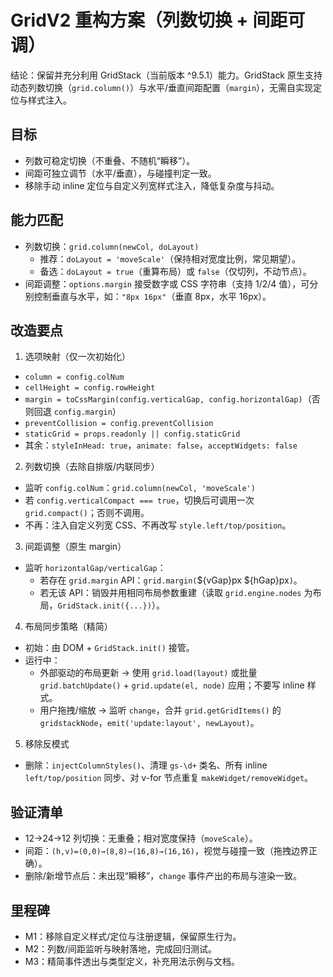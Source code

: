 # GridV2 重构方案（列数切换 + 间距可调）

结论：保留并充分利用 GridStack（当前版本 ^9.5.1）能力。GridStack 原生支持动态列数切换（`grid.column()`）与水平/垂直间距配置（`margin`），无需自实现定位与样式注入。

## 目标
- 列数可稳定切换（不重叠、不随机“瞬移”）。
- 间距可独立调节（水平/垂直），与碰撞判定一致。
- 移除手动 inline 定位与自定义列宽样式注入，降低复杂度与抖动。

## 能力匹配
- 列数切换：`grid.column(newCol, doLayout)`
  - 推荐：`doLayout = 'moveScale'`（保持相对宽度比例，常见期望）。
  - 备选：`doLayout = true`（重算布局）或 `false`（仅切列，不动节点）。
- 间距调整：`options.margin` 接受数字或 CSS 字符串（支持 1/2/4 值），可分别控制垂直与水平，如：`"8px 16px"`（垂直 8px，水平 16px）。

## 改造要点
1) 选项映射（仅一次初始化）
- `column = config.colNum`
- `cellHeight = config.rowHeight`
- `margin = toCssMargin(config.verticalGap, config.horizontalGap)`（否则回退 `config.margin`）
- `preventCollision = config.preventCollision`
- `staticGrid = props.readonly || config.staticGrid`
- 其余：`styleInHead: true`，`animate: false`，`acceptWidgets: false`

2) 列数切换（去除自排版/内联同步）
- 监听 `config.colNum`：`grid.column(newCol, 'moveScale')`
- 若 `config.verticalCompact === true`，切换后可调用一次 `grid.compact()`；否则不调用。
- 不再：注入自定义列宽 CSS、不再改写 `style.left/top/position`。

3) 间距调整（原生 margin）
- 监听 `horizontalGap/verticalGap`：
  - 若存在 `grid.margin` API：`grid.margin(`${vGap}px ${hGap}px`)`。
  - 若无该 API：销毁并用相同布局参数重建（读取 `grid.engine.nodes` 为布局，`GridStack.init({...})`）。

4) 布局同步策略（精简）
- 初始：由 DOM + `GridStack.init()` 接管。
- 运行中：
  - 外部驱动的布局更新 → 使用 `grid.load(layout)` 或批量 `grid.batchUpdate()` + `grid.update(el, node)` 应用；不要写 inline 样式。
  - 用户拖拽/缩放 → 监听 `change`，合并 `grid.getGridItems()` 的 `gridstackNode`，`emit('update:layout', newLayout)`。

5) 移除反模式
- 删除：`injectColumnStyles()`、清理 `gs-\d+` 类名、所有 inline `left/top/position` 同步、对 v-for 节点重复 `makeWidget/removeWidget`。

## 验证清单
- 12→24→12 列切换：无重叠；相对宽度保持（`moveScale`）。
- 间距：`(h,v)=(0,0)→(8,8)→(16,8)→(16,16)`，视觉与碰撞一致（拖拽边界正确）。
- 删除/新增节点后：未出现“瞬移”，`change` 事件产出的布局与渲染一致。

## 里程碑
- M1：移除自定义样式/定位与注册逻辑，保留原生行为。
- M2：列数/间距监听与映射落地，完成回归测试。
- M3：精简事件透出与类型定义，补充用法示例与文档。
